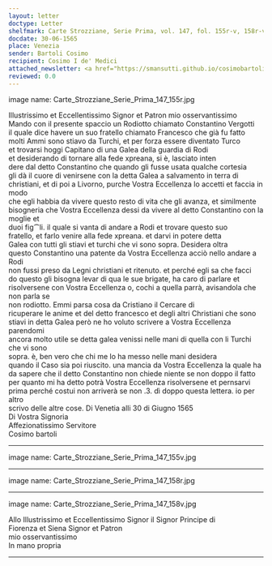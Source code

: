 ```yaml
---
layout: letter
doctype: Letter
shelfmark: Carte Strozziane, Serie Prima, vol. 147, fol. 155r-v, 158r-v
docdate: 30-06-1565
place: Venezia
sender: Bartoli Cosimo
recipient: Cosimo I de' Medici
attached_newsletter: <a href="https://smansutti.github.io/cosimobartoli/texts/3079_121/">3079_121</a>
reviewed: 0.0
---
```


image name: Carte_Strozziane_Serie_Prima_147_155r.jpg  
  
  
Illustrissimo et Eccellentissimo Signor et Patron mio osservantissimo  
Mando con il presente spaccio un Rodiotto chiamato Constantino Vergotti  
il quale dice havere un suo fratello chiamato Francesco che già fu fatto  
molti Ammi sono stiavo da Turchi, et per forza essere diventato Turco  
et trovarsi hoggi Capitano di una Galea della guardia di Rodi  
et desiderando di tornare alla fede xpreana, si è, lasciato inten  
dere dal detto Constantino che quando gli fusse usata qualche cortesia  
gli dà il cuore di venirsene con la detta Galea a salvamento in terra di  
christiani, et di poi a Livorno, purche Vostra Eccellenza lo accetti et faccia in modo  
che egli habbia da vivere questo resto di vita che gli avanza, et similmente  
bisogneria che Vostra Eccellenza dessi da vivere al detto Constantino con la moglie et  
duoi fig⁀li. il quale si vanta di andare a Rodi et trovare questo suo  
fratello, et farlo venire alla fede xpreana. et darvi in potere detta  
Galea con tutti gli stiavi et turchi che vi sono sopra. Desidera oltra  
questo Constantino una patente da Vostra Eccellenza acciò nello andare a Rodi  
non fussi preso da Legni christiani et ritenuto. et perché egli sa che facci  
do questo gli bisogna levar di qua le sue brigate, ha caro di parlare et  
risolversene con Vostra Eccellenza o, cochi a quella parrà, avisandola che non parla se  
non rodiotto. Emmi parsa cosa da Cristiano il Cercare di  
ricuperare le anime et del detto francesco et degli altri Christiani che sono  
stiavi in detta Galea però ne ho voluto scrivere a Vostra Eccellenza parendomi  
ancora molto utile se detta galea venissi nelle mani di quella con li Turchi che vi sono  
sopra. è, ben vero che chi me lo ha messo nelle mani desidera  
quando il Caso sia poi riuscito. una mancia da Vostra Eccellenza la quale ha  
da sapere che il detto Constantino non chiede niente se non doppo il fatto  
per quanto mi ha detto potrà Vostra Eccellenza risolversene et pernsarvi  
prima perché costui non arriverà se non .3. dì doppo questa lettera. io per altro  
scrivo delle altre cose. Di Venetia alli 30 di Giugno 1565  
Di Vostra Signoria  
Affezionatissimo Servitore  
Cosimo bartoli  
  
---  

image name: Carte_Strozziane_Serie_Prima_147_155v.jpg  
  
  
  
---  

image name: Carte_Strozziane_Serie_Prima_147_158r.jpg  
  
  
  
---  

image name: Carte_Strozziane_Serie_Prima_147_158v.jpg  
  
  
Allo Illustrissimo et Eccellentissimo Signor il Signor Principe di  
Fiorenza et Siena Signor et Patron  
mio osservantissimo  
In mano propria  
	  
---  

